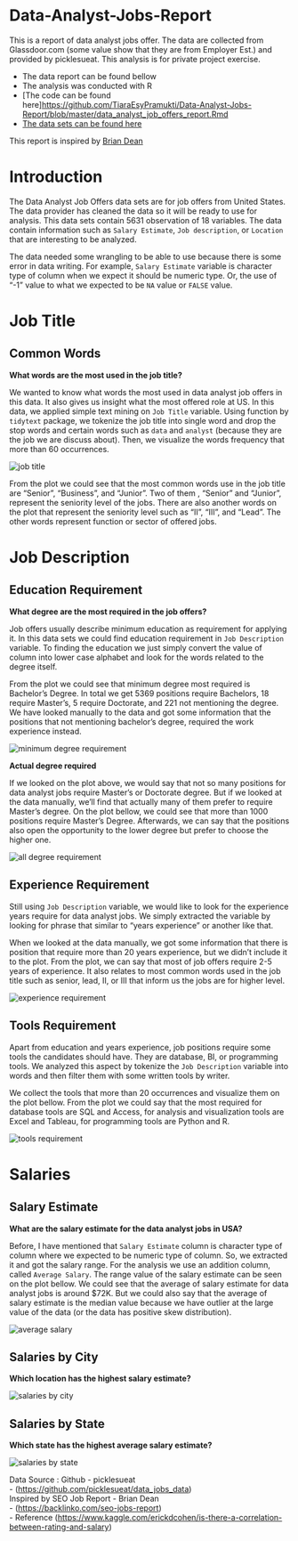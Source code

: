 # Data-Analyst-Jobs-Report

This is a report of data analyst jobs offer. The data are collected from
Glassdoor.com (some value show that they are from Employer Est.) and
provided by picklesueat. This analysis is for private project exercise.

  - The data report can be found bellow  
  - The analysis was conducted with R  
  - [The code can be found here]https://github.com/TiaraEsyPramukti/Data-Analyst-Jobs-Report/blob/master/data_analyst_job_offers_report.Rmd  
  - [The data sets can be found
    here](https://github.com/picklesueat/data_jobs_data)

This report is inspired by [Brian
Dean](https://backlinko.com/seo-jobs-report)

# Introduction

The Data Analyst Job Offers data sets are for job offers from United
States. The data provider has cleaned the data so it will be ready to
use for analysis. This data sets contain 5631 observation of 18
variables. The data contain information such as `Salary Estimate`, `Job
description`, or `Location` that are interesting to be analyzed.

The data needed some wrangling to be able to use because there is some
error in data writing. For example, `Salary Estimate` variable is
character type of column when we expect it should be numeric type. Or,
the use of “-1” value to what we expected to be `NA` value or `FALSE`
value.

# Job Title

## Common Words

**What words are the most used in the job title?**

We wanted to know what words the most used in data analyst job offers in
this data. It also gives us insight what the most offered role at US. In
this data, we applied simple text mining on `Job Title` variable. Using
function by `tidytext` package, we tokenize the job title into single
word and drop the stop words and certain words such as `data` and
`analyst` (because they are the job we are discuss about). Then, we
visualize the words frequency that more than 60 occurrences.

![job
title](https://github.com/TiaraEsyPramukti/Data-Analyst-Jobs-Report/blob/master/the_most_common_words_job_titles.png)

From the plot we could see that the most common words use in the job
title are “Senior”, “Business”, and “Junior”. Two of them , “Senior” and
“Junior”, represent the seniority level of the jobs. There are also
another words on the plot that represent the seniority level such as
“II”, “III”, and “Lead”. The other words represent function or
sector of offered jobs.

# Job Description

## Education Requirement

**What degree are the most required in the job offers?**

Job offers usually describe minimum education as requirement for
applying it. In this data sets we could find education requirement in
`Job Description` variable. To finding the education we just simply
convert the value of column into lower case alphabet and look for the
words related to the degree itself.

From the plot we could see that minimum degree most required is
Bachelor’s Degree. In total we get 5369 positions require Bachelors,
18 require Master’s, 5 require Doctorate, and 221 not mentioning the
degree. We have looked manually to the data and got some information
that the positions that not mentioning bachelor’s degree, required the
work experience instead.

![minimum degree
requirement](https://github.com/TiaraEsyPramukti/Data-Analyst-Jobs-Report/blob/master/minimum_degree_required.png)

**Actual degree required**

If we looked on the plot above, we would say that not so many positions
for data analyst jobs require Master’s or Doctorate degree. But if we
looked at the data manually, we’ll find that actually many of them
prefer to require Master’s degree. On the plot bellow, we could see that
more than 1000 positions require Master’s Degree. Afterwards, we can say
that the positions also open the opportunity to the lower degree but
prefer to choose the higher one.

![all degree
requirement](https://github.com/TiaraEsyPramukti/Data-Analyst-Jobs-Report/blob/master/the_degree_required.png)

## Experience Requirement

Still using `Job Description` variable, we would like to look for the
experience years require for data analyst jobs. We simply extracted the
variable by looking for phrase that similar to “years experience” or
another like that.

When we looked at the data manually, we got some information that there
is position that require more than 20 years experience, but we didn’t
include it to the plot. From the plot, we can say that most of job
offers require 2-5 years of experience. It also relates to most common
words used in the job title such as senior, lead, II, or III that inform
us the jobs are for higher level.

![experience
requirement](https://github.com/TiaraEsyPramukti/Data-Analyst-Jobs-Report/blob/master/the_years_experience_required.png)

## Tools Requirement

Apart from education and years experience, job positions require some
tools the candidates should have. They are database, BI, or programming
tools. We analyzed this aspect by tokenize the `Job Description`
variable into words and then filter them with some written tools by
writer.

We collect the tools that more than 20 occurrences and visualize them on
the plot bellow. From the plot we could say that the most required for
database tools are SQL and Access, for analysis and visualization tools
are Excel and Tableau, for programming tools are Python and R.

![tools
requirement](https://github.com/TiaraEsyPramukti/Data-Analyst-Jobs-Report/blob/master/the_tools_required.png)

# Salaries

## Salary Estimate

**What are the salary estimate for the data analyst jobs in USA?**

Before, I have mentioned that `Salary Estimate` column is character type
of column where we expected to be numeric type of column. So, we
extracted it and got the salary range. For the analysis we use an
addition column, called `Average Salary`. The range value of the salary
estimate can be seen on the plot bellow. We could see that the average
of salary estimate for data analyst jobs is around $72K. But we could
also say that the average of salary estimate is the median value because
we have outlier at the large value of the data (or the data has positive
skew distribution).

![average
salary](https://github.com/TiaraEsyPramukti/Data-Analyst-Jobs-Report/blob/master/average_annual_salary.png)

## Salaries by City

**Which location has the highest salary estimate?**

![salaries by
city](https://github.com/TiaraEsyPramukti/Data-Analyst-Jobs-Report/blob/master/highest_annual_salary_bycity.png)

## Salaries by State

**Which state has the highest average salary estimate?**

![salaries by
state](https://github.com/TiaraEsyPramukti/Data-Analyst-Jobs-Report/blob/master/highest_annual_salary_bystate.png)

Data Source : Github - picklesueat  
\- (<https://github.com/picklesueat/data_jobs_data>)  
Inspired by SEO Job Report - Brian Dean  
\- (<https://backlinko.com/seo-jobs-report>)  
\- Reference
(<https://www.kaggle.com/erickdcohen/is-there-a-correlation-between-rating-and-salary>)
